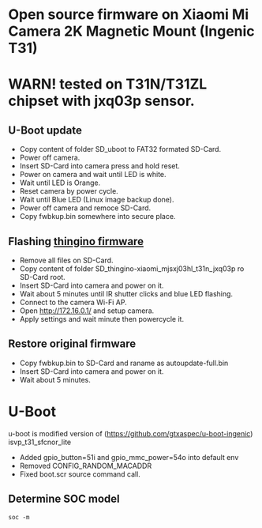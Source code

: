 # Open source firmware on Xiaomi Mi Camera 2K Magnetic Mount (Ingenic T31)
# WARN! tested on T31N/T31ZL chipset with jxq03p sensor.
## U-Boot update
- Copy content of folder SD_uboot to FAT32 formated SD-Card.
- Power off camera.
- Insert SD-Card into camera press and hold reset.
- Power on camera and wait until LED is white.
- Wait until LED is Orange.
- Reset camera by power cycle.
- Wait until Blue LED (Linux image backup done).
- Power off camera and remoce SD-Card.
- Copy fwbkup.bin somewhere into secure place.
  
## Flashing [thingino firmware](https://github.com/themactep/thingino-firmware)
- Remove all files on SD-Card.
- Copy content of folder SD_thingino-xiaomi_mjsxj03hl_t31n_jxq03p ro SD-Card root.
- Insert SD-Card into camera and power on it.
- Wait about 5 minutes until IR shutter clicks and blue LED flashing.
- Connect to the camera Wi-Fi AP.
- Open http://172.16.0.1/ and setup camera.
- Apply settings and wait minute then powercycle it.

## Restore original firmware
- Copy fwbkup.bin to SD-Card and raname as autoupdate-full.bin
- Insert SD-Card into camera and power on it.
- Wait about 5 minutes.


# U-Boot
u-boot is modified version of (https://github.com/gtxaspec/u-boot-ingenic) isvp_t31_sfcnor_lite
- Added gpio_button=51i and gpio_mmc_power=54o into default env
- Removed CONFIG_RANDOM_MACADDR
- Fixed boot.scr source command call.

## Determine SOC model
```
soc -m
```
